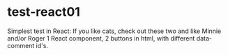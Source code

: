 # test-react01
Simplest test in React:
If you like cats, check out these two and like Minnie and/or Roger
1 React component, 2 buttons in html, with different data-comment id's.
